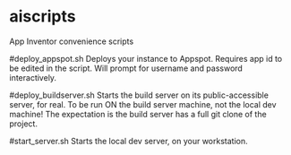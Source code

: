 aiscripts
=========

App Inventor convenience scripts

#deploy_appspot.sh 
Deploys your instance to Appspot. Requires app id to be edited in the script.
Will prompt for username and password interactively.

#deploy_buildserver.sh
Starts the build server on its public-accessible server, for real.
To be run ON the build server machine, not the local dev machine!
The expectation is the build server has a full git clone of the project.

#start_server.sh
Starts the local dev server, on your workstation.
